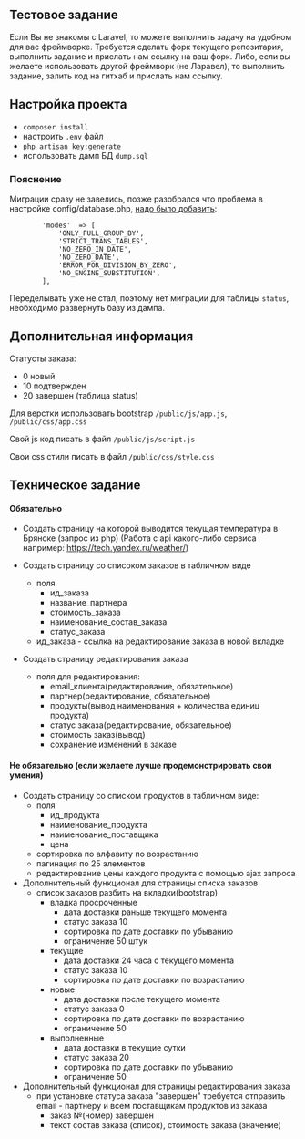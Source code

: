 ## Тестовое задание
Если Вы не знакомы с Laravel, то можете выполнить задачу на удобном 
для вас фреймворке.
Требуется сделать форк текущего репозитария, выполнить задание и 
прислать нам ссылку на ваш форк. 
Либо, если вы желаете использовать другой фреймворк (не Ларавел), 
то выполнить задание, залить код на гитхаб и прислать нам ссылку.


## Настройка проекта
- `composer install`
- настроить `.env` файл
- `php artisan key:generate`
- использовать дамп БД `dump.sql`

### Пояснение
Миграции сразу не завелись, позже разобрался что проблема в настройке 
config/database.php, 
[надо было добавить](https://stackoverflow.com/questions/49949526/laravel-mysql-migrate-error):
```$php
        'modes'  => [
            'ONLY_FULL_GROUP_BY',
            'STRICT_TRANS_TABLES',
            'NO_ZERO_IN_DATE',
            'NO_ZERO_DATE',
            'ERROR_FOR_DIVISION_BY_ZERO',
            'NO_ENGINE_SUBSTITUTION',
        ],
```
Переделывать уже не стал, поэтому нет миграции для таблицы `status`, 
необходимо развернуть базу из дампа.

## Дополнительная информация
Статусты заказа:
- 0 новый
- 10 подтвержден
- 20 завершен
(таблица status)

Для верстки использовать bootstrap `/public/js/app.js`, 
`/public/css/app.css`

Свой js код писать в файл `/public/js/script.js` 

Свои css стили писать в файл `/public/css/style.css` 

## Техническое задание

#### Обязательно
- Создать страницу на которой выводится текущая температура в Брянске 
(запрос из php) (Работа с api какого-либо сервиса например: 
https://tech.yandex.ru/weather/)

- Создать страницу со списоком заказов в табличном виде
    - поля 
        - ид_заказа 
        - название_партнера 
        - стоимость_заказа 
        - наименование_состав_заказа 
        - статус_заказа
    - ид_заказа - ссылка на редактирование заказа в новой вкладке
- Создать страницу редактирования заказа
    - поля для редактирования:
        - email_клиента(редактирование, обязательное)
        - партнер(редактирование, обязательное)
        - продукты(вывод наименования + количества единиц продукта)
        - статус заказа(редактирование, обязательное)
        - стоимость заказ(вывод)
        - сохранение изменений в заказе

#### Не обязательно (если желаете лучше продемонстрировать свои умения)
- Создать страницу со списком продуктов в табличном виде:
    - поля 
        - ид_продукта 
        - наименование_продукта 
        - наименование_поставщика 
        - цена
    - сортировка по алфавиту по возрастанию
    - пагинация по 25 элементов
    - редактирование цены каждого продукта с помощью ajax запроса
- Дополнительный функционал для страницы списка заказов
    - список заказов разбить на вкладки(bootstrap)
        - владка просроченные
            - дата доставки раньше текущего момента
            - статус заказа 10
            - сортировка по дате доставки по убыванию
            - ограничение 50 штук
        - текущие
            - дата доставки 24 часа с текущего момента
            - статус заказа 10
            - сортировка по дате доставки по возрастанию
        - новые
            - дата доставки после текущего момента
            - статус заказа 0
            - сортировка по дате доставки по возрастанию
            - ограничение 50
        - выполненные
            - дата доставки в текущие сутки
            - статус заказа 20
            - сортировка по дате доставки по убыванию
            - ограничение 50
- Дополнительный функционал для страницы редактирования заказа
    - при установке статуса заказа "завершен" требуется отправить email - партнеру и всем поставщикам продуктов из заказа
        - заказ №(номер) завершен
        - текст состав заказа (список), стоимость заказа (значение)
